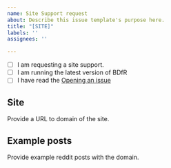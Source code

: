 ```yaml
---
name: Site Support request
about: Describe this issue template's purpose here.
title: "[SITE]"
labels: ''
assignees: ''

---
```


- [ ] I am requesting a site support.
- [ ] I am running the latest version of BDfR
- [ ] I have read the [Opening an issue](README.md#configuration)
  
## Site
Provide a URL to domain of the site.

## Example posts
Provide example reddit posts with the domain.
